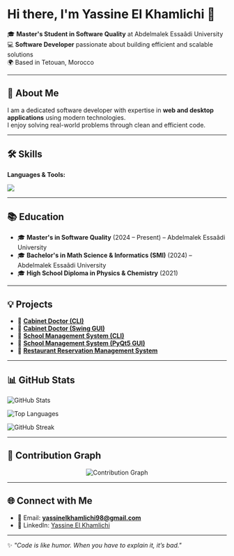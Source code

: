 # Hi there, I'm Yassine El Khamlichi 👋  

🎓 **Master's Student in Software Quality** at Abdelmalek Essaâdi University  
💻 **Software Developer** passionate about building efficient and scalable solutions  
🌍 Based in Tetouan, Morocco  

---

## 🚀 About Me
I am a dedicated software developer with expertise in **web and desktop applications** using modern technologies.  
I enjoy solving real-world problems through clean and efficient code.  

---

## 🛠️ Skills

**Languages & Tools:**  

<p align="left">
  <img src="https://skillicons.dev/icons?i=python,java,php,html,css,mysql,sqlite,laravel,spring,bootstrap,git,github,flyway" />
</p>

---

## 📚 Education
- 🎓 **Master's in Software Quality** (2024 – Present) – Abdelmalek Essaâdi University  
- 🎓 **Bachelor's in Math Science & Informatics (SMI)** (2024) – Abdelmalek Essaâdi University  
- 🎓 **High School Diploma in Physics & Chemistry** (2021)  

---

## 💡 Projects

- 🏥 [**Cabinet Doctor (CLI)**](https://github.com/yassin-elkhamlichi/Cabinet-Doctor-with-storage-in-DB-using-Terminal)  
- 🏥 [**Cabinet Doctor (Swing GUI)**](https://github.com/yassin-elkhamlichi/Cabinet_Doctor_with_JavaFX)  
- 🏫 [**School Management System (CLI)**](https://github.com/yassin-elkhamlichi/School-management-with-Terminal-Entity-Framework-Core-)  
- 🏫 [**School Management System (PyQt5 GUI)**](https://github.com/yassin-elkhamlichi/School-management-with-GUI-use-tkinter)  
- 🍴 [**Restaurant Reservation Management System**](https://github.com/yassin-elkhamlichi/Restoran)  

---

## 📊 GitHub Stats  
![GitHub Stats](https://github-readme-stats.vercel.app/api?username=yassin-elkhamlichi&show_icons=true&theme=radical&count_private=true&include_all_commits=true)  

![Top Languages](https://github-readme-stats.vercel.app/api/top-langs/?username=yassin-elkhamlichi&layout=compact&theme=radical&count_private=true)  

![GitHub Streak](https://streak-stats.demolab.com?user=yassin-elkhamlichi&theme=radical&hide_border=false&count_private=true)  

---

## 🌱 Contribution Graph

<p align="center">
  <img src="https://github-readme-activity-graph.vercel.app/graph?username=yassin-elkhamlichi&theme=tokyo-night" alt="Contribution Graph" />
</p>

---

## 🌐 Connect with Me
- 📧 Email: **yassinelkhamlichi98@gmail.com**  
- 💼 LinkedIn:
 [Yassine El Khamlichi](https://www.linkedin.com/in/yassinelkhamlichi )  

---

✨ *"Code is like humor. When you have to explain it, it’s bad."*
